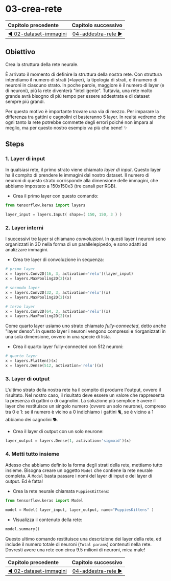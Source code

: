 # 03-crea-rete

| Capitolo precedente                                                                                                                                          | Capitolo successivo                                                                           |
| :--------------------------------------------------------------------------------------------------------------------------------------------------------------- | ---------------------------------------------------------------------------------------------------: |
| [◀︎ 02-dataset-immagini](../02-dataset-immagini)  | [04-addestra-rete ▶︎](../04-addestra-rete) |

## Obiettivo

Crea la struttura della rete neurale.

È arrivato il momento di definire la struttura della nostra rete. Con struttura intendiamo il numero di strati (=layer), la tipologia di strati, e il numero di neuroni in ciascuno strato. In poche parole, maggiore è il numero di layer (e di neuroni), più la rete diventerà "intelligente". Tuttavia, una rete molto grande avrà bisogno di più tempo per essere addestrata e di dataset sempre più grandi.

Per questo motivo è importante trovare una via di mezzo. Per imparare la differenza tra gattini e cagnolini ci basteranno 5 layer. In realtà vedremo che ogni tanto la rete potrebbe commette degli errori poiché non impara al meglio, ma per questo nostro esempio va più che bene! ✨

## Steps

### 1. Layer di input

In qualsiasi rete, il primo strato viene chiamato *layer di input*. Questo layer ha il compito di prendere le immagini dal nostro dataset. Il numero di neuroni di questo strato corrisponde alla dimensione delle immagini, che abbiamo impostato a 150x150x3 (tre canali per RGB).

- Crea il primo layer con questo comando:

```py
from tensorflow.keras import layers

layer_input = layers.Input( shape=( 150, 150, 3 ) )
```

### 2. Layer interni

I successivi tre layer si chiamano *convoluzioni*. In questi layer i neuroni sono organizzati in 3D nella forma di un parallelepipedo, e sono adatti ad analizzare immagini.

- Crea tre layer di convoluzione in sequenza:

```py
# primo layer
x = layers.Conv2D(16, 3, activation='relu')(layer_input)
x = layers.MaxPooling2D(2)(x)

# secondo layer
x = layers.Conv2D(32, 3, activation='relu')(x)
x = layers.MaxPooling2D(2)(x)

# terzo layer
x = layers.Conv2D(64, 3, activation='relu')(x)
x = layers.MaxPooling2D(2)(x)
```

Come quarto layer usiamo uno strato chiamato *fully-connected*, detto anche "layer denso". In questo layer i neuroni vengono compressi e riorganizzati in una sola dimensione, ovvero in una specie di lista.

- Crea il quarto layer fully-connected con 512 neuroni:

```py
# quarto layer
x = layers.Flatten()(x)
x = layers.Dense(512, activation='relu')(x)
```

### 3. Layer di output

L'ultimo strato della nostra rete ha il compito di produrre l'output, ovvero il risultato. Nel nostro caso, il risultato deve essere un valore che rappresenta la presenza di gattini o di cagnolini. La soluzione più semplice è avere il layer che restituisce un singolo numero (ovvero un solo neurone), compreso tra 0 e 1: se il numero è vicino a 0 indichiamo i gattini 🐈, se è vicino a 1 abbiamo dei cagnolini 🐕.

- Crea il layer di output con un solo neurone:

```py
layer_output = layers.Dense(1, activation='sigmoid')(x)
```

### 4. Metti tutto insieme

Adesso che abbiamo definito la forma degli strati della rete, mettiamo tutto insieme. Bisogna creare un oggetto `Model` che contiene la rete neurale completa. A `Model` basta passare i nomi del layer di input e del layer di output. Ed è fatta!

- Crea la rete neurale chiamata `PuppiesKittens`:

```py
from tensorflow.keras import Model

model = Model( layer_input, layer_output, name="PuppiesKittens" )
```

- Visualizza il contenuto della rete:

```py
model.summary()
```

Questo ultimo comando restituisce una descrizione dei layer della rete, ed include il numero totale di neuroni (`Total params`) contenuti nella rete. Dovresti avere una rete con circa 9.5 milioni di neuroni, mica male!



| Capitolo precedente                                                                                                                                          | Capitolo successivo                                                                           |
| :--------------------------------------------------------------------------------------------------------------------------------------------------------------- | ---------------------------------------------------------------------------------------------------: |
| [◀︎ 02-dataset-immagini](../02-dataset-immagini)  | [04-addestra-rete ▶︎](../04-addestra-rete) |
